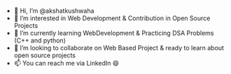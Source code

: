 - 👋 Hi, I’m @akshatkushwaha
- 👀 I’m interested in Web Development & Contribution in Open Source Projects
- 🌱 I’m currently learning WebDevelopment & Practicing DSA Problems (C++ and python)
- 💞️ I’m looking to collaborate on Web Based Project & ready to learn about open source projects
- 📫 You can reach me via LinkedIn 😄

<!---
akshatkushwaha/akshatkushwaha is a ✨ special ✨ repository because its `README.md` (this file) appears on your GitHub profile.
You can click the Preview link to take a look at your changes.
--->
